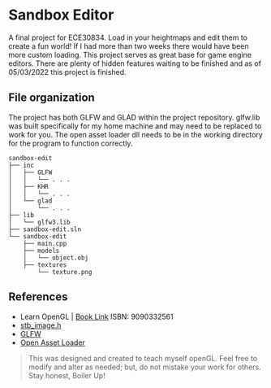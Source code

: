 # Sandbox Editor
A final project for ECE30834. Load in your heightmaps and edit them to create a fun world! If I had more than two weeks there would have been more custom loading. This project serves as great base for game engine editors. There are plenty of hidden features waiting to be finished and as of 05/03/2022 this project is finished.

## File organization
The project has both GLFW and GLAD within the project repository. glfw.lib was built specifically for my home machine and may need to be replaced to work for you. The open asset loader dll needs to be in the working directory for the program to function correctly.
```
sandbox-edit
├── inc
│   ├── GLFW
│   │   └── . . .
│   ├── KHR
│   │   └── . . .
│   └── glad
│       └── . . .
├── lib
│   └── glfw3.lib
├── sandbox-edit.sln
└── sandbox-edit
    ├── main.cpp
    ├── models
    │   └── object.obj
    ├── textures
        └── texture.png 
```

## References
- Learn OpenGL | [Book Link](https://www.amazon.com/gp/product/9090332561/ref=as_li_tl?tag=joeydevries-20&ie=UTF8&linkId=7dc8cb69143266ce47e97e21350bbfff&geniuslink=true) ISBN: 9090332561
- [stb_image.h](https://github.com/nothings/stb)
- [GLFW](https://www.glfw.org/download.html)
- [Open Asset Loader](https://assimp-docs.readthedocs.io/en/v5.1.0/)

> This was designed and created to teach myself openGL. Feel free to modify and alter as needed; but, do not mistake your work for others. Stay honest, Boiler Up!
